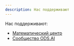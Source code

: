 ```yaml
---
description: Нас поддерживают
---
```

Нас поддерживают:

* [Математический центр](https://www.nsu.ru/n/mca/)
* [Сообщество ODS.AI](https://ods.ai/hubs/ods-lab)
